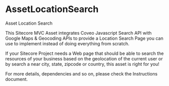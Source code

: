 # AssetLocationSearch
Asset Location Search

This Sitecore MVC Asset integrates Coveo Javascript Search API with Google Maps & Geocoding APIs to provide a Location Search Page you can use to implement instead of doing everything from scratch.

If your Sitecore Project needs a Web page that should be able to search  the resources of your business based on the geolocation of the current user or by search a near city, state, zipcode or country, this asset is right for you!

For more details, dependencies and so on, please check the Instructions document.
